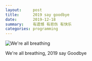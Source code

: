 ```yaml
---
layout:     post
title:      2019 say goodbye
date:       2019-12-18
summary:    有遗憾 有悲伤 有快乐
categories: programming
---
```


![We're all breathing](https://i.loli.net/2019/12/18/kCHv6y9ASTihtjp.jpg)

We're all breathing, 2019 say Goodbye

